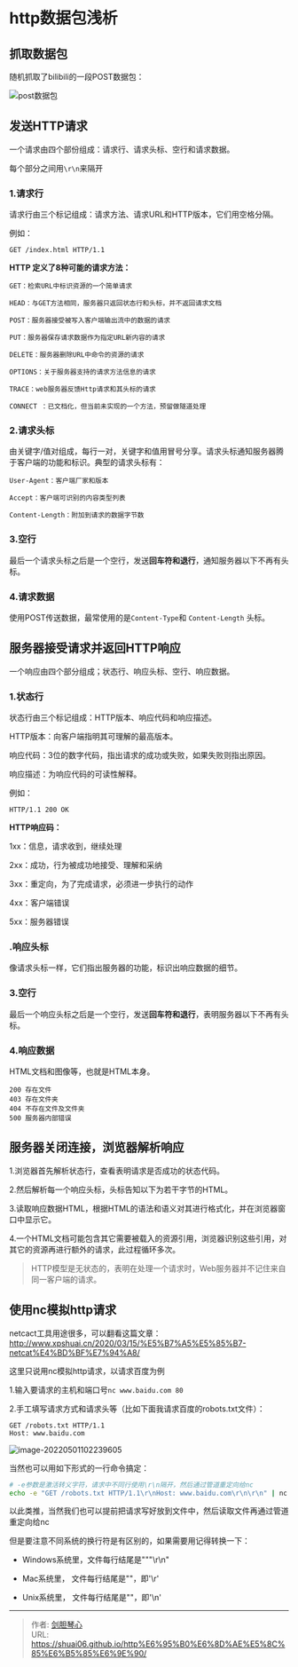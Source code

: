 # http数据包浅析




## 抓取数据包

随机抓取了bilibili的一段POST数据包：

![post数据包](https://tva1.sinaimg.cn/large/e6c9d24ely1h1soswnntaj21nq0u0n43.jpg)





## 发送HTTP请求

一个请求由四个部份组成：请求行、请求头标、空行和请求数据。

每个部分之间用`\r\n`来隔开



### 1.请求行

请求行由三个标记组成：请求方法、请求URL和HTTP版本，它们用空格分隔。

例如：

```
GET /index.html HTTP/1.1
```

 

**HTTP 定义了8种可能的请求方法：**

```
GET：检索URL中标识资源的一个简单请求

HEAD：与GET方法相同，服务器只返回状态行和头标，并不返回请求文档

POST：服务器接受被写入客户端输出流中的数据的请求

PUT：服务器保存请求数据作为指定URL新内容的请求

DELETE：服务器删除URL中命令的资源的请求

OPTIONS：关于服务器支持的请求方法信息的请求

TRACE：web服务器反馈Http请求和其头标的请求

CONNECT ：已文档化，但当前未实现的一个方法，预留做隧道处理
```







### 2.请求头标

由关键字/值对组成，每行一对，关键字和值用冒号分享。请求头标通知服务器腾于客户端的功能和标识。典型的请求头标有：

```
User-Agent：客户端厂家和版本

Accept：客户端可识别的内容类型列表

Content-Length：附加到请求的数据字节数
```



### 3.空行

最后一个请求头标之后是一个空行，发送**回车符和退行**，通知服务器以下不再有头标。



### 4.请求数据

使用POST传送数据，最常使用的是`Content-Type`和 `Content-Length` 头标。







## 服务器接受请求并返回HTTP响应

一个响应由四个部分组成；状态行、响应头标、空行、响应数据。



### 1.状态行

状态行由三个标记组成：HTTP版本、响应代码和响应描述。



HTTP版本：向客户端指明其可理解的最高版本。

响应代码：3位的数字代码，指出请求的成功或失败，如果失败则指出原因。

响应描述：为响应代码的可读性解释。

例如：

```
HTTP/1.1 200 OK
```



**HTTP响应码：**

1xx：信息，请求收到，继续处理

2xx：成功，行为被成功地接受、理解和采纳

3xx：重定向，为了完成请求，必须进一步执行的动作

4xx：客户端错误

5xx：服务器错误







### .响应头标

像请求头标一样，它们指出服务器的功能，标识出响应数据的细节。





### **3.空行**

最后一个响应头标之后是一个空行，发送**回车符和退行**，表明服务器以下不再有头标。

 

### **4.响应数据**

HTML文档和图像等，也就是HTML本身。

 

```
200 存在文件
403 存在文件夹
404 不存在文件及文件夹
500 服务器内部错误
```





## 服务器关闭连接，浏览器解析响应

1.浏览器首先解析状态行，查看表明请求是否成功的状态代码。

2.然后解析每一个响应头标，头标告知以下为若干字节的HTML。

3.读取响应数据HTML，根据HTML的语法和语义对其进行格式化，并在浏览器窗口中显示它。

4.一个HTML文档可能包含其它需要被载入的资源引用，浏览器识别这些引用，对其它的资源再进行额外的请求，此过程循环多次。



> HTTP模型是无状态的，表明在处理一个请求时，Web服务器并不记住来自同一客户端的请求。







## 使用nc模拟http请求

netcact工具用途很多，可以翻看这篇文章：http://www.xpshuai.cn/2020/03/15/%E5%B7%A5%E5%85%B7-netcat%E4%BD%BF%E7%94%A8/



这里只说用nc模拟http请求，以请求百度为例

1.输入要请求的主机和端口号`nc www.baidu.com 80`

2.手工填写请求方式和请求头等（比如下面我请求百度的robots.txt文件）：

```
GET /robots.txt HTTP/1.1
Host: www.baidu.com
```

![image-20220501102239605](https://tva1.sinaimg.cn/large/e6c9d24ely1h1sows5l2uj211z0u0tcf.jpg)

当然也可以用如下形式的一行命令搞定：

```bash
# -e参数是激活转义字符，请求中不同行使用\r\n隔开，然后通过管道重定向给nc
echo -e "GET /robots.txt HTTP/1.1\r\nHost: www.baidu.com\r\n\r\n" | nc www.baidu.com 80
```

以此类推，当然我们也可以提前把请求写好放到文件中，然后读取文件再通过管道重定向给nc

但是要注意不同系统的换行符是有区别的，如果需要用记得转换一下：

- Windows系统里，文件每行结尾是"""\r\n"

- Mac系统里，    文件每行结尾是""，即'\r'

- Unix系统里，    文件每行结尾是""，即'\n'



























---

> 作者: [剑胆琴心](http://shuai06.github.io)  
> URL: https://shuai06.github.io/http%E6%95%B0%E6%8D%AE%E5%8C%85%E6%B5%85%E6%9E%90/  

